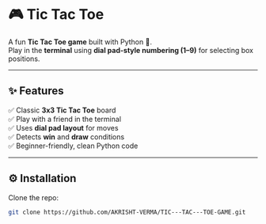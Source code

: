 # 🎮 Tic Tac Toe  

A fun **Tic Tac Toe game** built with Python 🐍.  
Play in the **terminal** using **dial pad-style numbering (1–9)** for selecting box positions.  

---

## ✨ Features  
✅ Classic **3x3 Tic Tac Toe** board  
✅ Play with a friend in the terminal  
✅ Uses **dial pad layout** for moves  
✅ Detects **win** and **draw** conditions  
✅ Beginner-friendly, clean Python code  

---

## ⚙️ Installation  

Clone the repo:  
```bash
git clone https://github.com/AKRISHT-VERMA/TIC---TAC---TOE-GAME.git




